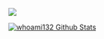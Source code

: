 ![](https://gitwar.herokuapp.com/badge?username=whoami132&color=brightgreen)

<a href="https://github-readme-stats.vercel.app/api?username=whoami132&count_private=true&locale=en&show_icons=true&hide_border=true&custom_title=whoami132 GitHub Stats&theme=tokyonight">
<img align="center" alt="whoami132 Github Stats" src="https://github-readme-stats.vercel.app/api?username=whoami132&count_private=true&locale=en&show_icons=true&hide_border=true&custom_title=whoami132 GitHub Stats&theme=tokyonight">
</a>

<!--
### Language:

<a href="https://github.com/whoami132">
  <img alt="Most Used Languages" align="center" width="400px" src="https://github-readme-stats.vercel.app/api/top-langs/?username=whoami132&count-private=true&layout=compact&show_icons=true&theme=tokyonight"/>
</a>
-->

